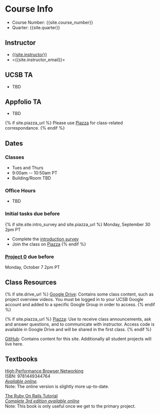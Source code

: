 # Course Info

- Course Number: {{site.course_number}}
- Quarter: {{site.quarter}}

## Instructor

- [{{site.instructor}}]({{site.instructor_url}})
- <{{site.instructor_email}}>

## UCSB TA

- TBD
<!-- - Bhavye Jain -->
<!-- - <bhavyejain@ucsb.edu> -->

## Appfolio TA

- TBD
<!-- - Shubham Talbar -->
<!-- - <shubham_talbar@ucsb.edu> -->

{% if site.piazza_url %}
Please use [Piazza]({{site.piazza_url}}) for class-related correspondance.
{% endif %}

## Dates

### Classes

- Tues and Thurs
- 9:00am -- 10:50am PT
- Building/Room TBD
<!-- - Phelps 2510 -->

### Office Hours

- TBD

<!-- In-person

- Wednesday 10 -- 11am, Phelps 2510
- Thursday 3 -- 4pm, Phelps 2510

Virtual

- Thursday 2 -- 3pm, link in [Piazza]({{site.piazza_url}})
- Friday 1 -- 2pm, link in [Piazza]({{site.piazza_url}}) -->

### Initial tasks due before

{% if site.site.intro_survey and site.piazza_url %}
Monday, September 30 2pm PT

- Complete the [introduction survey]({{site.intro_survey}})
- Join the class on [Piazza]({{site.piazza_url}})
{% endif %}
<!-- - Enroll in [AWS Educate](https://www.awseducate.com/Registration?apptype=student&courseview=true) -->

### [Project 0](/project0/) due before

Monday, October 7 2pm PT

<!-- ### [Project 1](/project1/) due before

Monday, October 16 2pm PT

### [Project 2](/project2/) due before

Tuesday, October 24 2pm PT

### [Project 3](/project3/) Pairing Message due before

Monday, October 30 2pm PT

### Final Project Team Message due before

Monday, November 6 2pm PT

### [Project 3](/project3/) due before

Monday, November 6 2pm PT

### [Project](/project/#proposal) initial peer score message due before

Monday, November 27 2pm PT

### [Project](/project/#report) report draft for feedback due before

Monday, December 4 2pm PT

### [Project](/project/#proposal) final peer score message due before

Monday, December 15 2pm PT

### [Project](/project/#report) report due before

Monday, December 15 2pm PT

### [Project](/project/#video) video due before

Monday, December 15 2pm PT -->

## Class Resources

{% if site.drive_url %}
[Google Drive]({{site.drive_url}}): Contains some class content, such as
project overview videos. You must be logged in to your UCSB Google account and
added to a specific Google Group in order to access.
{% endif %}

{% if site.piazza_url %}
[Piazza]({{site.piazza_url}}): Use to receive class announcements, ask and
answer questions, and to communicate with instructor. Access code is available
in Google Drive and will be shared in the first class.
{% endif %}

[GitHub](https://github.com/{{site.github_username}}): Contains content for
this site. Additionally all student projects will live here.

## Textbooks

[High Performance Browser Networking](https://www.amazon.com/High-Performance-Browser-Networking-performance/dp/1449344763)  
ISBN: 9781449344764  
_[Available online](https://hpbn.co/)._  
Note: The online version is slightly more up-to-date.

[The Ruby On Rails Tutorial](https://www.railstutorial.org/book)  
_[Complete 3rd edition available online](https://3rd-edition.railstutorial.org/book)_  
Note: This book is only useful once we get to the primary project.
